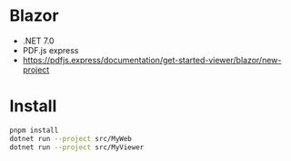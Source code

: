 # Blazor

- .NET 7.0
- PDF.js express
- https://pdfjs.express/documentation/get-started-viewer/blazor/new-project

# Install

```bash
pnpm install
dotnet run --project src/MyWeb
dotnet run --project src/MyViewer
```
